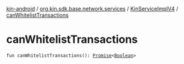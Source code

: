 [kin-android](../../index.md) / [org.kin.sdk.base.network.services](../index.md) / [KinServiceImplV4](index.md) / [canWhitelistTransactions](./can-whitelist-transactions.md)

# canWhitelistTransactions

`fun canWhitelistTransactions(): `[`Promise`](../../org.kin.sdk.base.tools/-promise/index.md)`<`[`Boolean`](https://kotlinlang.org/api/latest/jvm/stdlib/kotlin/-boolean/index.html)`>`